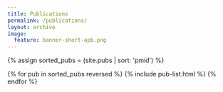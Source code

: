 ```yaml
---
title: Publications
permalink: /publications/
layout: archive 
image:
  feature: banner-short-apb.png
---
```


{% assign sorted_pubs = (site.pubs | sort: 'pmid') %}
<p>
{% for pub in sorted_pubs reversed %}
	{% include pub-list.html %}
{% endfor %}


